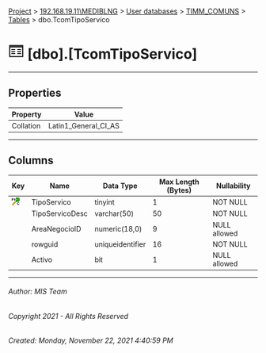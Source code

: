 #### 

[Project](../../../../index.md) > [192.168.19.11\\MEDIBLNG](../../../index.md) > [User databases](../../index.md) > [TIMM_COMUNS](../index.md) > [Tables](Tables.md) > dbo.TcomTipoServico

# ![Tables](../../../../Images/Table32.png) [dbo].[TcomTipoServico]

---

## <a name="#properties"></a>Properties

| Property | Value |
|---|---|
| Collation | Latin1_General_CI_AS |


---

## <a name="#columns"></a>Columns

| Key | Name | Data Type | Max Length (Bytes) | Nullability |
|---|---|---|---|---|
| [![Cluster Primary Key PK_TcomTipoServico: TipoServico](../../../../Images/pkcluster.png)](#indexes) | TipoServico | tinyint | 1 | NOT NULL |
|  | TipoServicoDesc | varchar(50) | 50 | NOT NULL |
|  | AreaNegocioID | numeric(18,0) | 9 | NULL allowed |
|  | rowguid | uniqueidentifier | 16 | NOT NULL |
|  | Activo | bit | 1 | NULL allowed |


---

###### Author:  MIS Team

###### Copyright 2021 - All Rights Reserved

###### Created: Monday, November 22, 2021 4:40:59 PM

